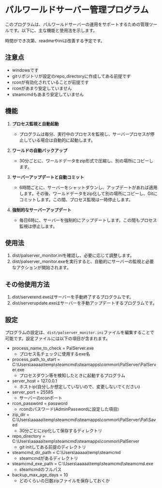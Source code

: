 # パルワールドサーバー管理プログラム

このプログラムは、パルワールドサーバーの運用をサポートするための管理ツールです。以下に、主な機能と使用法を示します。

時間ができ次第、readmeやiniは改善する予定です。

## 注意点

- windowsです
- gitリポジトリが設定のrepo_directoryに作成してある前提です
- rconが有効化されていることが前提です
- rconがあまり安定していません
- steamcmdもあまり安定していません

## 機能

1. **プロセス監視と自動起動**
   - プログラムは毎分、実行中のプロセスを監視し、サーバープロセスが停止している場合は自動的に起動します。

2. **ワールドの自動バックアップ**
   - 30分ごとに、ワールドデータをzip形式で圧縮し、別の場所にコピーします。

3. **サーバーアップデートと自動コミット**
   - 6時間ごとに、サーバーをシャットダウンし、アップデートがあれば適用します。その後、ワールドデータをzip化して別の場所にコピーし、Gitにコミットします。この間、プロセス監視は一時停止します。

4. **強制的なサーバーアップデート**
   - 毎日6時に、サーバーを強制的にアップデートします。この間もプロセス監視は停止します。

## 使用法

1. dist/palserver_monitor.iniを確認し、必要に応じて調整します。
2. dist/palserver_monitor.exeを実行すると、自動的にサーバーの監視と必要なアクションが開始されます。

## その他使用方法

1. dist/serverend.exeはサーバーを手動終了するプログラムです。
2. dist/serverupdate.exeはサーバーを手動アップデートするプログラムです。

## 設定

プログラムの設定は、`dist/palserver_monitor.ini`ファイルを編集することで可能です。設定ファイルには以下の項目が含まれます。

- process_name_to_check = PalServer.exe
  - プロセス名チェックに使用するexe名
- process_path_to_start = C:\Users\aaaaa\temp\steamcmd\steamapps\common\PalServer\PalServer.exe
  - プロセスダウン等を検知したときに起動するプログラム
- server_host = 127.0.0.1
  - ホストip(自分しか想定していないので、変更しないでください)
- server_port = 25585
  - サーバーのrconポート
- rcon_password = password
  - rconのパスワード(AdminPasswordに設定した項目)
- zip_dir = C:\Users\aaaaa\temp\steamcmd\steamapps\common\PalServer\Pal\Saved
  - 30分ごとにzip化して保存するディレクトリ
- repo_directory = C:\Users\aaaaa\temp\steamcmd\steamapps\common\PalServer
  - git initしてある前提のディレクトリ
- steamcmd_dir_path = C:\Users\aaaaa\temp\steamcmd
  - steamcmdがあるディレクトリ
- steamcmd_exe_path = C:\Users\aaaaa\temp\steamcmd\steamcmd.exe
  - steamcmdのフルパス
- backup_max_age_days = 10
  - どのくらいの日数zipファイルを保存しておくか
